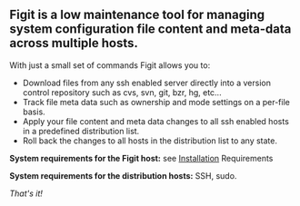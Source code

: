## Figit is a low maintenance tool for managing system configuration file content and meta-data across multiple hosts. ##

With just a small set of commands Figit allows you to:
  * Download files from any ssh enabled server directly into a version control repository such as cvs, svn, git, bzr, hg, etc...
  * Track file meta data such as ownership and mode settings on a per-file basis.
  * Apply your file content and meta data changes to all ssh enabled hosts in a predefined distribution list.
  * Roll back the changes to all hosts in the distribution list to any state.

**System requirements for the Figit host:** see [Installation](Installation.md) Requirements

**System requirements for the distribution hosts:** SSH, sudo.

_That's it!_